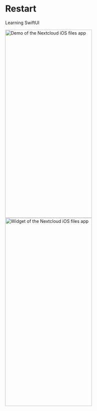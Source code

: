 # Restart
Learning SwiftUI


<img src="https://user-images.githubusercontent.com/42543638/208298113-402f6379-5d31-4d5f-a7cf-ace819d42687.png" alt="Demo of the Nextcloud iOS files app" width="277" height="600"> <img src="https://user-images.githubusercontent.com/42543638/208298133-772a9dd4-7fc6-420b-9701-082e8718f4c0.png" alt="Widget of the Nextcloud iOS files app" width="277" height="600">
